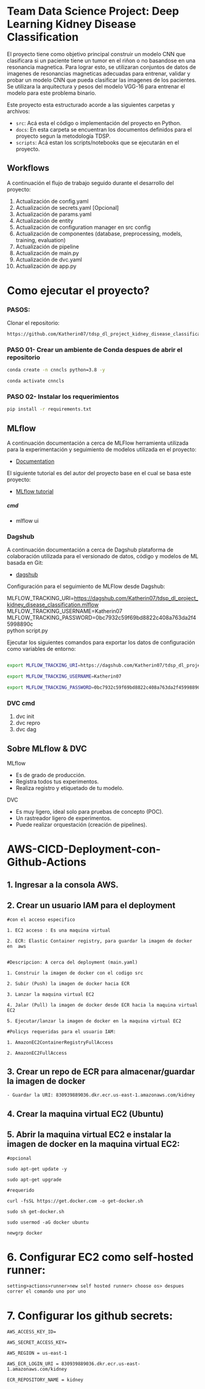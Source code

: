 # Team Data Science Project: Deep Learning Kidney Disease Classification

El proyecto tiene como objetivo principal construir un modelo CNN que clasificara si un paciente tiene un tumor en el riñon o no basandose en una resonancia magnetica. Para lograr esto, se utilizaran conjuntos de datos de imagenes de resonancias magneticas adecuadas para entrenar, validar y probar un modelo CNN que pueda clasificar las imagenes de los pacientes. Se utilizara la arquitectura y pesos del modelo VGG-16 para entrenar el modelo para este problema binario.

Este proyecto esta estructurado acorde a las siguientes carpetas y archivos:

* `src`: Acá esta el código o implementación del proyecto en Python.
* `docs`: En esta carpeta se encuentran los documentos definidos para el proyecto segun la metodología TDSP.
* `scripts`: Acá estan  los scripts/notebooks que se ejecutarán en el proyecto.

## Workflows

A continuación el flujo de trabajo seguido durante el desarrollo del proyecto:

1. Actualización de config.yaml
2. Actualización de secrets.yaml [Opcional]
3. Actualización de params.yaml
4. Actualización de entity
5. Actualización de configuration manager en src config
6. Actualización de componentes (database, preprocessing, models, training, evaluation)
7. Actualización de pipeline 
8. Actualización de main.py
9. Actualización de dvc.yaml
10. Actualización de app.py


# Como ejecutar el proyecto?

### PASOS:

Clonar el repositorio:

```bash
https://github.com/Katherin07/tdsp_dl_project_kidney_disease_classification
```
### PASO 01- Crear un ambiente de Conda despues de abrir el repositorio

```bash
conda create -n cnncls python=3.8 -y
```

```bash
conda activate cnncls
```


### PASO 02- Instalar los requerimientos
```bash
pip install -r requirements.txt
```

## MLflow

A continuación documentación a cerca de MLFlow herramienta utilizada para la experimentación y seguimiento de modelos utilizada en el proyecto:


- [Documentation](https://mlflow.org/docs/latest/index.html)

El siguiente tutorial es del autor del proyecto base en el cual se basa este proyecto:

- [MLflow tutorial](https://youtu.be/qdcHHrsXA48?si=bD5vDS60akNphkem)

##### cmd
- mlflow ui

### Dagshub

A continuación documentación a cerca de Dagshub plataforma de colaboración utilizada para el versionado de datos, código y modelos de ML basada en Git:

- [dagshub](https://dagshub.com/)

Configuración para el seguimiento de MLFlow desde Dagshub:

MLFLOW_TRACKING_URI=https://dagshub.com/Katherin07/tdsp_dl_project_kidney_disease_classification.mlflow \
MLFLOW_TRACKING_USERNAME=Katherin07 \
MLFLOW_TRACKING_PASSWORD=0bc7932c59f69bd8822c408a763da2f45998890c \
python script.py

Ejecutar los siguientes comandos para exportar los datos de configuración como variables de entorno:

```bash

export MLFLOW_TRACKING_URI=https://dagshub.com/Katherin07/tdsp_dl_project_kidney_disease_classification.mlflow

export MLFLOW_TRACKING_USERNAME=Katherin07 

export MLFLOW_TRACKING_PASSWORD=0bc7932c59f69bd8822c408a763da2f45998890c

```

### DVC cmd

1. dvc init
2. dvc repro
3. dvc dag


## Sobre MLflow & DVC

MLflow

 - Es de grado de producción.
 - Registra todos tus experimentos.
 - Realiza registro y etiquetado de tu modelo.


DVC 

 - Es muy ligero, ideal solo para pruebas de concepto (POC).
 - Un rastreador ligero de experimentos.
 - Puede realizar orquestación (creación de pipelines).


 # AWS-CICD-Deployment-con-Github-Actions

## 1. Ingresar a la consola AWS.

## 2. Crear un usuario IAM para el deployment

	#con el acceso especifico

	1. EC2 acceso : Es una maquina virtual

	2. ECR: Elastic Container registry, para guardar la imagen de docker en  aws


	#Descripcion: A cerca del deployment (main.yaml)

	1. Construir la imagen de docker con el codigo src

	2. Subir (Push) la imagen de docker hacia ECR

	3. Lanzar la maquina virtual EC2 

	4. Jalar (Pull) la imagen de docker desde ECR hacia la maquina virtual EC2

	5. Ejecutar/lanzar la imagen de docker en la maquina virtual EC2

	#Policys requeridas para el usuario IAM:

	1. AmazonEC2ContainerRegistryFullAccess

	2. AmazonEC2FullAccess

	
## 3. Crear un repo de ECR para almacenar/guardar la imagen de docker
    - Guardar la URI: 830939889036.dkr.ecr.us-east-1.amazonaws.com/kidney

	
## 4. Crear la maquina virtual EC2 (Ubuntu) 

## 5. Abrir la maquina virtual EC2 e instalar la imagen de docker en la maquina virtual EC2:
	
	
	#opcional

	sudo apt-get update -y

	sudo apt-get upgrade
	
	#requerido

	curl -fsSL https://get.docker.com -o get-docker.sh

	sudo sh get-docker.sh

	sudo usermod -aG docker ubuntu

	newgrp docker
	
# 6. Configurar EC2 como self-hosted runner:
    setting>actions>runner>new self hosted runner> choose os> despues correr el comando uno por uno


# 7. Configurar los github secrets:

    AWS_ACCESS_KEY_ID=

    AWS_SECRET_ACCESS_KEY=

    AWS_REGION = us-east-1

    AWS_ECR_LOGIN_URI = 830939889036.dkr.ecr.us-east-1.amazonaws.com/kidney

    ECR_REPOSITORY_NAME = kidney
